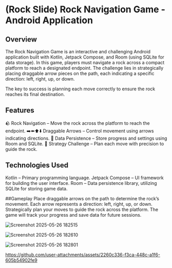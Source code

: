 # (Rock Slide) Rock Navigation Game - Android Application

## Overview
The Rock Navigation Game is an interactive and challenging Android application built with Kotlin, Jetpack Compose, and Room (using SQLite for data storage). In this game, players must navigate a rock across a compact platform to reach a designated endpoint. The challenge lies in strategically placing draggable arrow pieces on the path, each indicating a specific direction: left, right, up, or down.

The key to success is planning each move correctly to ensure the rock reaches its final destination.

## Features
🪨 Rock Navigation – Move the rock across the platform to reach the endpoint.
➡️⬅️⬆️⬇️ Draggable Arrows – Control movement using arrows indicating directions.
💾 Data Persistence – Store progress and settings using Room and SQLite.
🔄 Strategy Challenge – Plan each move with precision to guide the rock.

## Technologies Used
Kotlin – Primary programming language.
Jetpack Compose – UI framework for building the user interface.
Room – Data persistence library, utilizing SQLite for storing game data.

##Gameplay
Place draggable arrows on the path to determine the rock’s movement.
Each arrow represents a direction: left, right, up, or down.
Strategically plan your moves to guide the rock across the platform.
The game will track your progress and save data for future sessions.

![Screenshot 2025-05-26 182515](https://github.com/user-attachments/assets/76bec468-666d-4228-8216-251ccfff8cf6)

![Screenshot 2025-05-26 182610](https://github.com/user-attachments/assets/22113a8f-3b83-4aaa-b633-8d11e9dbb42b)

![Screenshot 2025-05-26 182801](https://github.com/user-attachments/assets/5c3564c8-4284-4720-aebb-7fc0c31b59ac)

https://github.com/user-attachments/assets/2260c336-f3ca-448c-a1f6-605b54902fe9




